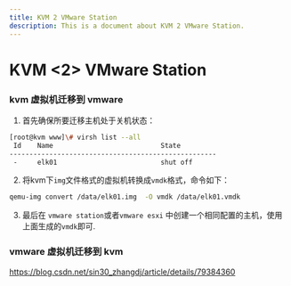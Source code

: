 ```yaml
---
title: KVM 2 VMware Station
description: This is a document about KVM 2 VMware Station.
---
```


# KVM <2> VMware Station 

### kvm 虚拟机迁移到 vmware

1. 首先确保所要迁移主机处于关机状态：

```bash
[root@kvm www]\# virsh list --all
 Id    Name                           State
----------------------------------------------------
 -     elk01                          shut off
```

2. 将kvm下`img`文件格式的虚拟机转换成`vmdk`格式，命令如下：

```bash
qemu-img convert /data/elk01.img  -O vmdk /data/elk01.vmdk 
```

3. 最后在 `vmware station`或者`vmware esxi` 中创建一个相同配置的主机，使用上面生成的`vmdk`即可.

### vmware 虚拟机迁移到 kvm

https://blog.csdn.net/sin30_zhangdj/article/details/79384360